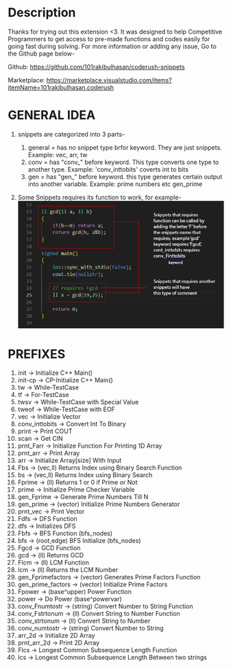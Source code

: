 # Description
Thanks for trying out this extension <3. It was designed to help Competitive Programmers to get access to pre-made functions and codes easily for going fast during solving.
For more information or adding any issue, Go to the Github page below-

Github: https://github.com/101rakibulhasan/coderush-snippets 

Marketplace: https://marketplace.visualstudio.com/items?itemName=101rakibulhasan.coderush

# GENERAL IDEA

1. snippets are categorized into 3 parts-
    1. general = has no snippet type brfor keyword. They are just snippets. Example: vec, arr, tw
    2. conv = has "conv_" before keyword. This type converts one type to another type. Example: 'conv_inttobits' coverts int to bits
    3. gen = has "gen_" before keyword. this type generates certain output into another variable. Example: prime numbers etc gen_prime

2. Some Snippets requires its function to work, for example-
![Image Description](images/img2.png)

# PREFIXES
1. init -> Initialize C++ Main()
2. init-cp -> CP-Initialize C++ Main()
3. tw -> While-TestCase
4. tf -> For-TestCase
5. twsv -> While-TestCase with Special Value
6. tweof -> While-TestCase with EOF
7. vec -> Initialize Vector
8. conv_inttobits -> Convert Int To Binary
9. print -> Print COUT
10. scan -> Get CIN
11. prnt_Farr -> Initialize Function For Printing 1D Array
12. prnt_arr -> Print Array
13. arr -> Initialize Array[size] With Input
14. Fbs -> (vec,ll) Returns Index using Binary Search Function
15. bs -> (vec,ll) Returns Index using Binary Search
16. Fprime -> (ll) Returns 1 or 0 if Prime or Not
17. prime -> Initialize Prime Checker Variable
18. gen_Fprime -> Generate Prime Numbers Till N
19. gen_prime -> (vector) Initialize Prime Numbers Generator
20. prnt_vec -> Print Vector
21. Fdfs -> DFS Function
22. dfs -> Initializes DFS
23. Fbfs -> BFS Function (bfs_nodes)
24. bfs -> (root,edge) BFS Initialize (bfs_nodes)
25. Fgcd -> GCD Function
26. gcd -> (ll) Returns GCD
27. Flcm -> (ll) LCM Function
28. lcm -> (ll) Returns the LCM Number
29. gen_Fprimefactors -> (vector) Generates Prime Factors Function
30. gen_prime_factors -> (vector) Initialize Prime Factors
31. Fpower -> (base^upper) Power Function
32. power -> Do Power (base^powervar)
33. conv_Fnumtostr -> (string) Convert Number to String Function
34. conv_Fstrtonum -> (ll) Convert String to Number Function
35. conv_strtonum -> (ll) Convert String to Number
36. conv_numtostr -> (string) Convert Number to String
37. arr_2d -> Initialize 2D Array
38. prnt_arr_2d -> Print 2D Array
39. Flcs -> Longest Common Subsequence Length Function
40. lcs -> Longest Common Subsequence Length Between two strings
